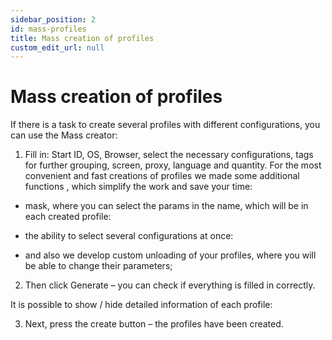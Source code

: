 ```yaml
---
sidebar_position: 2
id: mass-profiles
title: Mass creation of profiles
custom_edit_url: null
---
```


# Mass creation of profiles

If there is a task to create several profiles with different configurations, you can use the Mass creator:

1. Fill in: Start ID, OS, Browser, select the necessary configurations, tags for further grouping, screen, proxy, language and quantity.
For the most convenient and fast creations of profiles we made some additional functions , which simplify the work and save your time:

- mask, where you can select the params in the name, which will be in each created profile:

<!-- ![Docusaurus logo](/img/docusaurus.png) -->

- the ability to select several configurations at once:

<!-- ![Docusaurus logo](/img/docusaurus.png) -->

- and also we develop custom unloading of your profiles, where you will be able to change their parameters;

2. Then click Generate – you can check if everything is filled in correctly.

<!-- ![Docusaurus logo](/img/docusaurus.png) -->

It is possible to show / hide detailed information of each profile:

<!-- ![Docusaurus logo](/img/docusaurus.png) -->

3. Next, press the create button – the profiles have been created.

<!-- ![Docusaurus logo](/img/docusaurus.png) -->